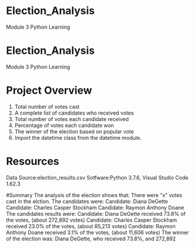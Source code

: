 # Election_Analysis
Module 3 Python Learning
# Election_Analysis
Module 3 Python Learning
# Project Overview
1. Total number of votes cast
2. A complete list of candidates who received votes
3. Total number of votes each candidate received
4. Percentage of votes each candidate won
5. The winner of the election based on popular vote
6. Import the datetime class from the datetime module.

# Resources
Data Source:election_results.csv
Sotfware:Python 3.7.6, Visual Studio Code 1.62.3

#Summary
The analysis of the election shows that:
There were "x" votes cast in the elction.
The candidates were:
Candidate: Diana DeGette
Candidate: Charles Casper Stockham
Candidate: Raymon Anthony Doane
 The candidates results were:
Candidate: Diana DeGette received 73.8% of the votes, (about 272,892 votes)
Candidate: Charles Casper Stockham received 23.0% of the votes, (about 85,213 votes)
Candidate: Raymon Anthony Doane received 3.1% of the votes, (about 11,606 votes)
The winner of the election was: Diana DeGette, who received 73.8%, and 272,892
